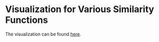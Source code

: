 # Visualization for Various Similarity Functions

The visualization can be found [here](https://josuakrause.github.io/searchspace/).

